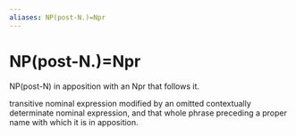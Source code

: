 ```yaml
---
aliases: NP(post-N.)=Npr
---
```

# NP(post-N.)=Npr

NP(post-N) in apposition with an Npr that follows it.



transitive nominal expression modified by an omitted contextually determinate nominal expression, and that whole phrase preceding a proper name with which it is in apposition.
> 
